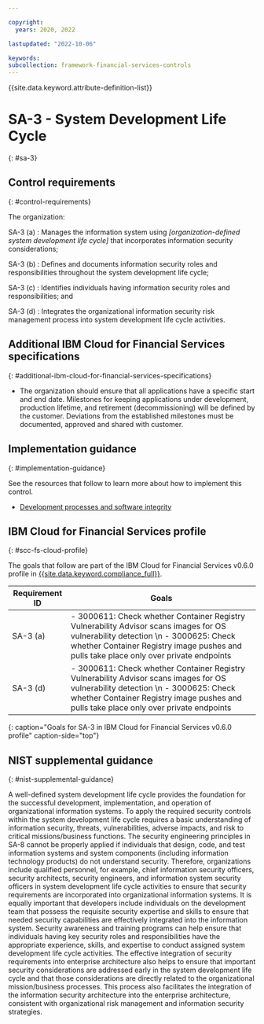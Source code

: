 ```yaml
---

copyright:
  years: 2020, 2022

lastupdated: "2022-10-06"

keywords: 
subcollection: framework-financial-services-controls
---
```


{{site.data.keyword.attribute-definition-list}}

               
# SA-3 - System Development Life Cycle
{: #sa-3}

## Control requirements
{: #control-requirements}

The organization:

SA-3 (a)
    : Manages the information system using _[organization-defined system development life cycle]_ that incorporates information security considerations;

SA-3 (b)
    : Defines and documents information security roles and responsibilities throughout the system development life cycle;

SA-3 (c)
    : Identifies individuals having information security roles and responsibilities; and

SA-3 (d)
    : Integrates the organizational information security risk management process into system development life cycle activities.

## Additional IBM Cloud for Financial Services specifications
{: #additional-ibm-cloud-for-financial-services-specifications}

- The organization should ensure that all applications have a specific start and end date.  Milestones for keeping applications under development, production lifetime, and retirement (decommissioning) will be defined by the customer.  Deviations from the established milestones must be documented, approved and shared with customer.

## Implementation guidance
{: #implementation-guidance}

See the resources that follow to learn more about how to implement this control.

- [Development processes and software integrity](/docs/framework-financial-services?topic=framework-financial-services-shared-development-processes)

## IBM Cloud for Financial Services profile
{: #scc-fs-cloud-profile}

The goals that follow are part of the IBM Cloud for Financial Services v0.6.0 profile in [{{site.data.keyword.compliance_full}}](/docs/security-compliance?topic=security-compliance-getting-started).

| Requirement ID | Goals |
|----------------|-------|
| SA-3 (a) | - 3000611: Check whether Container Registry Vulnerability Advisor scans images for OS vulnerability detection \n - 3000625: Check whether Container Registry image pushes and pulls take place only over private endpoints | 
| SA-3 (d) | - 3000611: Check whether Container Registry Vulnerability Advisor scans images for OS vulnerability detection \n - 3000625: Check whether Container Registry image pushes and pulls take place only over private endpoints | 
{: caption="Goals for SA-3 in IBM Cloud for Financial Services v0.6.0 profile" caption-side="top"}

## NIST supplemental guidance
{: #nist-supplemental-guidance}

A well-defined system development life cycle provides the foundation for the successful development, implementation, and operation of organizational information systems. To apply the required security controls within the system development life cycle requires a basic understanding of information security, threats, vulnerabilities, adverse impacts, and risk to critical missions/business functions. The security engineering principles in SA-8 cannot be properly applied if individuals that design, code, and test information systems and system components (including information technology products) do not understand security. Therefore, organizations include qualified personnel, for example, chief information security officers, security architects, security engineers, and information system security officers in system development life cycle activities to ensure that security requirements are incorporated into organizational information systems. It is equally important that developers include individuals on the development team that possess the requisite security expertise and skills to ensure that needed security capabilities are effectively integrated into the information system. Security awareness and training programs can help ensure that individuals having key security roles and responsibilities have the appropriate experience, skills, and expertise to conduct assigned system development life cycle activities. The effective integration of security requirements into enterprise architecture also helps to ensure that important security considerations are addressed early in the system development life cycle and that those considerations are directly related to the organizational mission/business processes. This process also facilitates the integration of the information security architecture into the enterprise architecture, consistent with organizational risk management and information security strategies.





